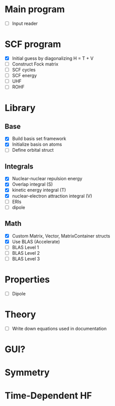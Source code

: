 # Main program

- [ ] Input reader

# SCF program

- [x] Initial guess by diagonalizing H = T + V
- [ ] Construct Fock matrix 
- [ ] SCF cycles
- [ ] SCF energy
- [ ] UHF
- [ ] ROHF

# Library

## Base
- [x] Build basis set framework
- [x] Initialize basis on atoms
- [ ] Define orbital struct

## Integrals
- [x] Nuclear-nuclear repulsion energy
- [x] Overlap integral (S)
- [x] kinetic energy integral (T)
- [x] nuclear-electron attraction integral (V)
- [ ] ERIs
- [ ] dipole

## Math
- [x] Custom Matrix, Vector, MatrixContainer structs
- [x] Use BLAS (Accelerate)
- [ ] BLAS Level 1
- [ ] BLAS Level 2
- [ ] BLAS Level 3

# Properties
- [ ] Dipole

# Theory
- [ ] Write down equations used in documentation

# GUI?

# Symmetry

# Time-Dependent HF